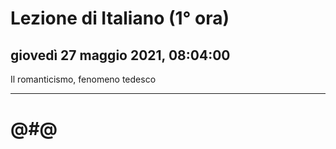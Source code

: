 # Lezione di Italiano (1° ora)

## giovedì 27 maggio 2021, 08:04:00


Il romanticismo, fenomeno tedesco

---
# @#@

<!--stackedit_data:
eyJoaXN0b3J5IjpbLTE4MjAzMjcyNzQsMjg4NDkzMzU2XX0=
-->